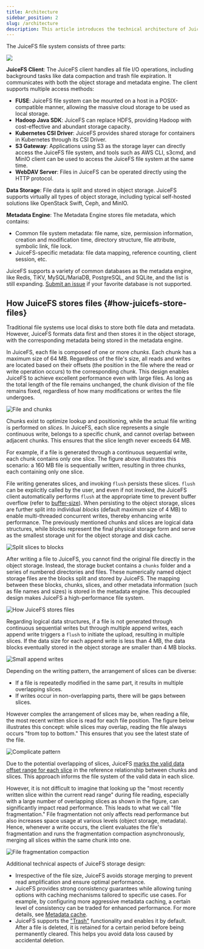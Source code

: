 ```yaml
---
title: Architecture
sidebar_position: 2
slug: /architecture
description: This article introduces the technical architecture of JuiceFS and its technical advantages.
---
```


The JuiceFS file system consists of three parts:

![](../images/juicefs-arch.svg)

**JuiceFS Client**: The JuiceFS client handles all file I/O operations, including background tasks like data compaction and trash file expiration. It communicates with both the object storage and metadata engine. The client supports multiple access methods:

- **FUSE**: JuiceFS file system can be mounted on a host in a POSIX-compatible manner, allowing the massive cloud storage to be used as local storage.
- **Hadoop Java SDK**: JuiceFS can replace HDFS, providing Hadoop with cost-effective and abundant storage capacity.
- **Kubernetes CSI Driver**: JuiceFS provides shared storage for containers in Kubernetes through its CSI Driver.
- **S3 Gateway**: Applications using S3 as the storage layer can directly access the JuiceFS file system, and tools such as AWS CLI, s3cmd, and MinIO client can be used to access the JuiceFS file system at the same time.
- **WebDAV Server**: Files in JuiceFS can be operated directly using the HTTP protocol.

**Data Storage**: File data is split and stored in object storage. JuiceFS supports virtually all types of object storage, including typical self-hosted solutions like OpenStack Swift, Ceph, and MinIO.

**Metadata Engine**: The Metadata Engine stores file metadata, which contains:

- Common file system metadata: file name, size, permission information, creation and modification time, directory structure, file attribute, symbolic link, file lock.
- JuiceFS-specific metadata: file data mapping, reference counting, client session, etc.

JuiceFS supports a variety of common databases as the metadata engine, like Redis, TiKV, MySQL/MariaDB, PostgreSQL, and SQLite, and the list is still expanding. [Submit an issue](https://github.com/juicedata/juicefs/issues) if your favorite database is not supported.

## How JuiceFS stores files {#how-juicefs-store-files}

Traditional file systems use local disks to store both file data and metadata. However, JuiceFS formats data first and then stores it in the object storage, with the corresponding metadata being stored in the metadata engine.

In JuiceFS, each file is composed of one or more *chunks*. Each chunk has a maximum size of 64 MB. Regardless of the file's size, all reads and writes are located based on their offsets (the position in the file where the read or write operation occurs) to the corresponding chunk. This design enables JuiceFS to achieve excellent performance even with large files. As long as the total length of the file remains unchanged, the chunk division of the file remains fixed, regardless of how many modifications or writes the file undergoes.

![File and chunks](../images/file-and-chunks.svg)

Chunks exist to optimize lookup and positioning, while the actual file writing is performed on *slices*. In JuiceFS, each slice represents a single continuous write, belongs to a specific chunk, and cannot overlap between adjacent chunks. This ensures that the slice length never exceeds 64 MB.

For example, if a file is generated through a continuous sequential write, each chunk contains only one slice. The figure above illustrates this scenario: a 160 MB file is sequentially written, resulting in three chunks, each containing only one slice.

File writing generates slices, and invoking `flush` persists these slices. `flush` can be explicitly called by the user, and even if not invoked, the JuiceFS client automatically performs `flush` at the appropriate time to prevent buffer overflow (refer to [buffer-size](../guide/cache_management.md#buffer-size)). When persisting to the object storage, slices are further split into individual *blocks* (default maximum size of 4 MB) to enable multi-threaded concurrent writes, thereby enhancing write performance. The previously mentioned chunks and slices are logical data structures, while blocks represent the final physical storage form and serve as the smallest storage unit for the object storage and disk cache.

![Split slices to blocks](../images/slice-to-block.svg)

After writing a file to JuiceFS, you cannot find the original file directly in the object storage. Instead, the storage bucket contains a `chunks` folder and a series of numbered directories and files. These numerically named object storage files are the blocks split and stored by JuiceFS. The mapping between these blocks, chunks, slices, and other metadata information (such as file names and sizes) is stored in the metadata engine. This decoupled design makes JuiceFS a high-performance file system.

![How JuiceFS stores files](../images/how-juicefs-stores-files.svg)

Regarding logical data structures, if a file is not generated through continuous sequential writes but through multiple append writes, each append write triggers a `flush` to initiate the upload, resulting in multiple slices. If the data size for each append write is less than 4 MB, the data blocks eventually stored in the object storage are smaller than 4 MB blocks.

![Small append writes](../images/small-append.svg)

Depending on the writing pattern, the arrangement of slices can be diverse:

- If a file is repeatedly modified in the same part, it results in multiple overlapping slices.
- If writes occur in non-overlapping parts, there will be gaps between slices.

However complex the arrangement of slices may be, when reading a file, the most recent written slice is read for each file position. The figure below illustrates this concept: while slices may overlap, reading the file always occurs "from top to bottom." This ensures that you see the latest state of the file.

![Complicate pattern](../images/complicate-pattern.svg)

Due to the potential overlapping of slices, JuiceFS [marks the valid data offset range for each slice](../development/internals.md#sliceref) in the reference relationship between chunks and slices. This approach informs the file system of the valid data in each slice.

However, it is not difficult to imagine that looking up the "most recently written slice within the current read range" during file reading, especially with a large number of overlapping slices as shown in the figure, can significantly impact read performance. This leads to what we call "file fragmentation." File fragmentation not only affects read performance but also increases space usage at various levels (object storage, metadata). Hence, whenever a write occurs, the client evaluates the file's fragmentation and runs the fragmentation compaction asynchronously, merging all slices within the same chunk into one.

![File fragmentation compaction](../images/compaction.svg)

Additional technical aspects of JuiceFS storage design:

* Irrespective of the file size, JuiceFS avoids storage merging to prevent read amplification and ensure optimal performance.
* JuiceFS provides strong consistency guarantees while allowing tuning options with caching mechanisms tailored to specific use cases. For example, by configuring more aggressive metadata caching, a certain level of consistency can be traded for enhanced performance. For more details, see [Metadata cache](../guide/cache_management.md#metadata-cache).
* JuiceFS supports the ["Trash"](../security/trash.md) functionality and enables it by default. After a file is deleted, it is retained for a certain period before being permanently cleared. This helps you avoid data loss caused by accidental deletion.
